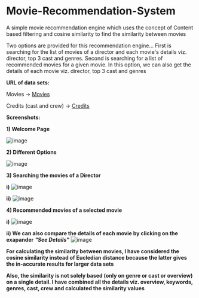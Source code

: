 # Movie-Recommendation-System

A simple movie recommendation engine which uses the concept of Content based filtering and cosine similarity to find the similarity between movies

Two options are provided for this recommendation engine...
First is searching for the list of movies of a director and each movie's details viz. director, top 3 cast and genres. 
Second is searching for a list of recommended movies for a given movie. In this option, we can also get the details of each movie viz. director, top 3 cast and genres



**URL of data sets:**

Movies -> [Movies](https://www.kaggle.com/datasets/tmdb/tmdb-movie-metadata?select=tmdb_5000_movies.csv)

Credits (cast and crew) -> [Credits](https://www.kaggle.com/datasets/tmdb/tmdb-movie-metadata?select=tmdb_5000_credits.csv)


**Screenshots:**

**1) Welcome Page**

![image](https://user-images.githubusercontent.com/105063050/170882002-36a5ba03-aa3e-42d9-96db-0720c3882ec9.png)



**2) Different Options**

![image](https://user-images.githubusercontent.com/105063050/170882093-a4e78ede-1e8d-40dd-b6bf-516290d4b4c9.png)

 
 
 **3) Searching the movies of a Director**
 
 **i)**
 ![image](https://user-images.githubusercontent.com/105063050/170882263-b1700e76-57ab-4f04-a576-2f4c3be18d88.png)
 
 
 **ii)**
 ![image](https://user-images.githubusercontent.com/105063050/170882324-8633a570-5635-4ec1-a500-b004a27efbeb.png)
 
 
 **4) Recommended movies of a selected movie**
 
 **i)**
 ![image](https://user-images.githubusercontent.com/105063050/170882531-86bd1a2b-0043-424c-b391-f886fef5039f.png)


**ii) We can also compare the details of each movie by clicking on the exapander**  ***"See Details"*** 
![image](https://user-images.githubusercontent.com/105063050/170870738-7f37234f-41ad-4c73-88c5-6e79f584fb0c.png)


**For calculating the similarity between movies, I have considered the cosine similarity instead of Eucledian distance 
because the latter gives the in-accurate results for larger data sets**


**Also, the similarity is not solely based (only on genre or cast or overview) on a single detail. I have combined 
all the details viz. overview, keywords, genres, cast, crew and calculated the similarity values**
